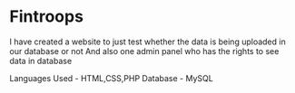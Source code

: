 # Fintroops
I have created a website to just test whether the data is being uploaded in our database or not
And also one admin panel who has the rights to see data in database 

Languages Used - HTML,CSS,PHP
Database - MySQL
